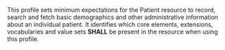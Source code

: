 This profile sets minimum expectations for the Patient resource to record,
search and fetch basic demographics and other administrative information about an individual patient.
It identifies which core elements, extensions, vocabularies and value sets **SHALL** be present
in the resource when using this profile.
